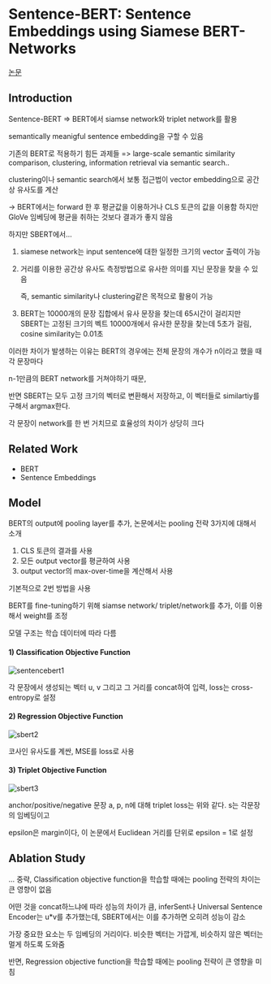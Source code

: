 # Sentence-BERT: Sentence Embeddings using Siamese BERT-Networks

[논문](https://arxiv.org/pdf/1908.10084.pdf)

## Introduction

Sentence-BERT => BERT에서 siamse network와 triplet network를 활용

semantically meanigful sentence embedding을 구할 수 있음

기존의 BERT로 적용하기 힘든 과제들 => large-scale semantic similarity comparison, clustering, information retrieval via semantic search.. 



clustering이나 semantic search에서 보통 접근법이 vector embedding으로 공간상 유사도를 계산

-> BERT에서는 forward 한 후 평균값을 이용하거나 CLS 토큰의 값을 이용함 하지만 GloVe 임베딩에 평균을 취하는 것보다 결과가 좋지 않음



하지만 SBERT에서...

1. siamese network는 input sentence에 대한 일정한 크기의 vector 출력이 가능

2. 거리를 이용한 공간상 유사도 측정방법으로 유사한 의미를 지닌 문장을 찾을 수 있음

   즉, semantic similarity나 clustering같은 목적으로 활용이 가능

3. BERT는 10000개의 문장 집합에서 유사 문장을 찾는데 65시간이 걸리지만 SBERT는 고정된 크기의 벡트 10000개에서 유사한 문장을 찾는데 5초가 걸림, cosine similarity는 0.01초

이러한 차이가 발생하는 이유는 BERT의 경우에는 전체 문장의 개수가 n이라고 했을 때 각 문장마다

n-1만큼의 BERT network를 거쳐야하기 때문,

반면 SBERT는 모두 고정 크기의 벡터로 변환해서 저장하고, 이 벡터들로 similartiy를 구해서 argmax한다. 

각 문장이 network를 한 번 거치므로 효율성의 차이가 상당히 크다



## Related Work

- BERT
- Sentence Embeddings

## Model

BERT의 output에 pooling layer를 추가, 논문에서는 pooling 전략 3가지에 대해서 소개

1. CLS 토큰의 결과를 사용
2. 모든 output vector를 평균하여 사용
3. output vector의 max-over-time을 계산해서 사용

기본적으로 2번 방법을 사용

BERT를 fine-tuning하기 위해 siamse network/ triplet/network를 추가, 이를 이용해서 weight를 조정

모델 구조는 학습 데이터에 따라 다름



#### 1) Classification Objective Function

![sentencebert1](../../sentencebert1.PNG)

각 문장에서 생성되는 벡터 u, v 그리고 그 거리를 concat하여 입력, loss는 cross-entropy로 설정



#### 2) Regression Objective Function

![sbert2](../../sbert2.PNG)

코사인 유사도를 계싼, MSE를 loss로 사용



#### 3) Triplet Objective Function

![sbert3](../../sbert3.PNG)

anchor/positive/negative 문장 a, p, n에 대해 triplet loss는 위와 같다. s는 각문장 의 임베딩이고

epsilon은 margin이다, 이 논문에서 Euclidean 거리를 단위로 epsilon = 1로 설정



## Ablation Study

... 중략, Classification objective function을 학습할 때에는 pooling 전략의 차이는 큰 영향이 없음

어떤 것을 concat하느냐에 따라 성능의 차이가 큼, inferSent나 Universal Sentence Encoder는 u*v를 추가했는데, SBERT에서는 이를 추가하면 오히려 성능이 감소

가장 중요한 요소는 두 임베딩의 거리이다. 비슷한 벡터는 가깝게, 비슷하지 않은 벡터는 멀게 하도록 도와줌



반면, Regression objective function을 학습할 때에는 pooling 전략이 큰 영향을 미침

